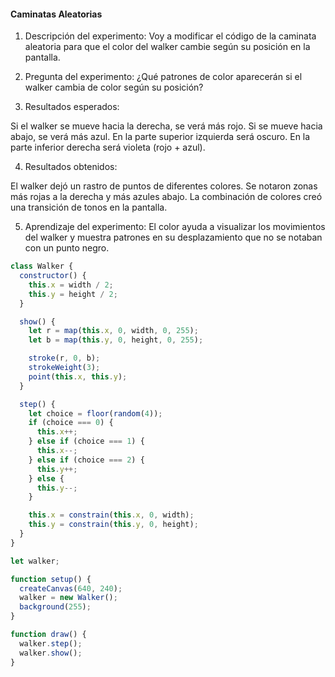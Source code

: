 #### Caminatas Aleatorias

1. Descripción del experimento:
Voy a modificar el código de la caminata aleatoria para que el color del walker cambie según su posición en la pantalla.

2. Pregunta del experimento:
¿Qué patrones de color aparecerán si el walker cambia de color según su posición?

3. Resultados esperados:

Si el walker se mueve hacia la derecha, se verá más rojo.
Si se mueve hacia abajo, se verá más azul.
En la parte superior izquierda será oscuro.
En la parte inferior derecha será violeta (rojo + azul).

4. Resultados obtenidos:

El walker dejó un rastro de puntos de diferentes colores.
Se notaron zonas más rojas a la derecha y más azules abajo.
La combinación de colores creó una transición de tonos en la pantalla.

5. Aprendizaje del experimento:
El color ayuda a visualizar los movimientos del walker y muestra patrones en su desplazamiento que no se notaban con un punto negro.

``` js
class Walker {
  constructor() {
    this.x = width / 2;
    this.y = height / 2;
  }

  show() {
    let r = map(this.x, 0, width, 0, 255);
    let b = map(this.y, 0, height, 0, 255);

    stroke(r, 0, b);
    strokeWeight(3);
    point(this.x, this.y);
  }

  step() {
    let choice = floor(random(4));
    if (choice === 0) {
      this.x++;
    } else if (choice === 1) {
      this.x--;
    } else if (choice === 2) {
      this.y++;
    } else {
      this.y--;
    }

    this.x = constrain(this.x, 0, width);
    this.y = constrain(this.y, 0, height);
  }
}

let walker;

function setup() {
  createCanvas(640, 240);
  walker = new Walker();
  background(255);
}

function draw() {
  walker.step();
  walker.show();
}

```
